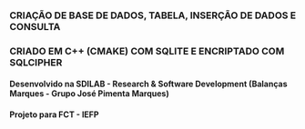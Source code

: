 ### CRIAÇÃO DE BASE DE DADOS, TABELA, INSERÇÃO DE DADOS E CONSULTA
### CRIADO EM C++ (CMAKE) COM SQLITE E ENCRIPTADO COM SQLCIPHER

#### Desenvolvido na SDILAB - Research & Software Development (Balanças Marques - Grupo José Pimenta Marques)
#### Projeto para FCT - IEFP
